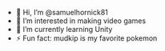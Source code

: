 - 👋 Hi, I’m @samuelhornick81
- 👀 I’m interested in making video games
- 🌱 I’m currently learning Unity
- ⚡ Fun fact: mudkip is my favorite pokemon 

<!---
samuelhornick81/samuelhornick81 is a ✨ special ✨ repository because its `README.md` (this file) appears on your GitHub profile.
You can click the Preview link to take a look at your changes.
--->
